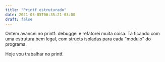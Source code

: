 ```yaml
---
title: "Printf estruturado"
date: 2021-03-05T06:35:21-03:00
draft: false
---
```


Ontem avancei no printf: debuggei e refatorei muita coisa. Ta ficando com uma estrutura bem legal, com structs isoladas para cada "modulo" do programa.

Hoje vou trabalhar no printf.
